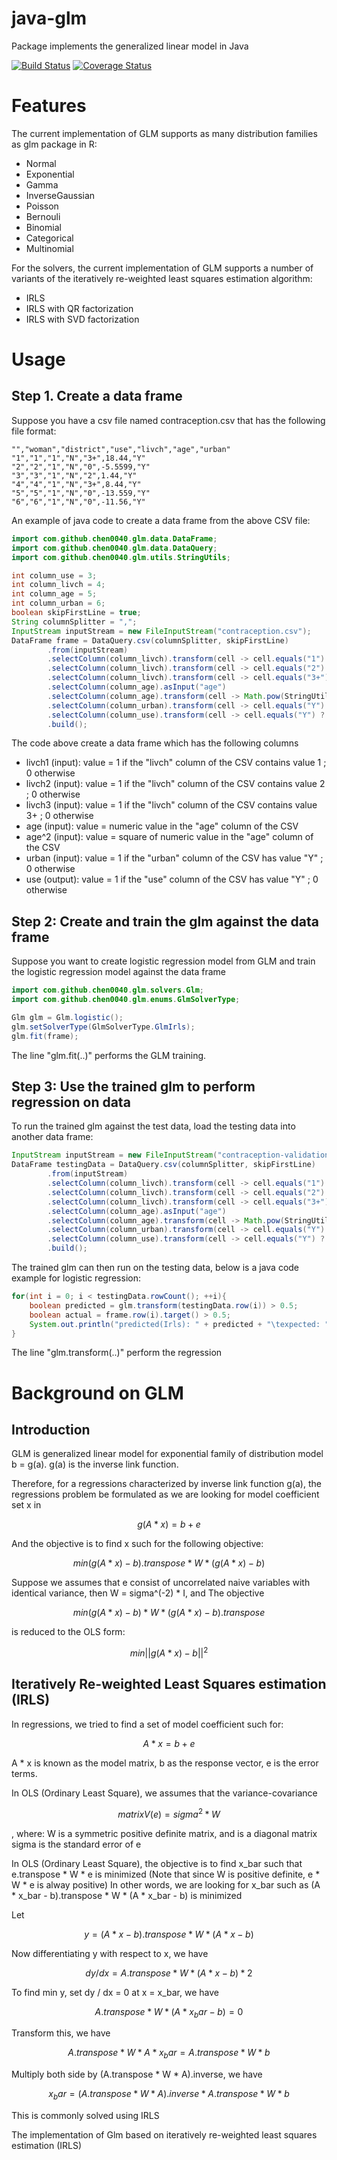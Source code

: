 # java-glm
Package implements the generalized linear model in Java

[![Build Status](https://travis-ci.org/chen0040/java-glm.svg?branch=master)](https://travis-ci.org/chen0040/java-glm) [![Coverage Status](https://coveralls.io/repos/github/chen0040/java-glm/badge.svg?branch=master)](https://coveralls.io/github/chen0040/java-glm?branch=master) 

# Features

The current implementation of GLM supports as many distribution families as glm package in R:

* Normal
* Exponential
* Gamma
* InverseGaussian
* Poisson
* Bernouli
* Binomial
* Categorical
* Multinomial

For the solvers, the current implementation of GLM supports a number of variants of the iteratively re-weighted least squares estimation algorithm:
 
* IRLS
* IRLS with QR factorization
* IRLS with SVD factorization

# Usage

## Step 1. Create a data frame

Suppose you have a csv file named contraception.csv that has the following file format:

```
"","woman","district","use","livch","age","urban"
"1","1","1","N","3+",18.44,"Y"
"2","2","1","N","0",-5.5599,"Y"
"3","3","1","N","2",1.44,"Y"
"4","4","1","N","3+",8.44,"Y"
"5","5","1","N","0",-13.559,"Y"
"6","6","1","N","0",-11.56,"Y"
```

An example of java code to create a data frame from the above CSV file:

```java
import com.github.chen0040.glm.data.DataFrame;
import com.github.chen0040.glm.data.DataQuery;
import com.github.chen0040.glm.utils.StringUtils;

int column_use = 3;
int column_livch = 4;
int column_age = 5;
int column_urban = 6;
boolean skipFirstLine = true;
String columnSplitter = ",";
InputStream inputStream = new FileInputStream("contraception.csv");
DataFrame frame = DataQuery.csv(columnSplitter, skipFirstLine)
        .from(inputStream)
        .selectColumn(column_livch).transform(cell -> cell.equals("1") ? 1.0 : 0.0).asInput("livch1")
        .selectColumn(column_livch).transform(cell -> cell.equals("2") ? 1.0 : 0.0).asInput("livch2")
        .selectColumn(column_livch).transform(cell -> cell.equals("3+") ? 1.0 : 0.0).asInput("livch3")
        .selectColumn(column_age).asInput("age")
        .selectColumn(column_age).transform(cell -> Math.pow(StringUtils.parseDouble(cell), 2)).asInput("age^2")
        .selectColumn(column_urban).transform(cell -> cell.equals("Y") ? 1.0 : 0.0).asInput("urban")
        .selectColumn(column_use).transform(cell -> cell.equals("Y") ? 1.0 : 0.0).asOutput("use")
        .build();
```

The code above create a data frame which has the following columns

* livch1 (input): value = 1 if the "livch" column of the CSV contains value 1 ; 0 otherwise
* livch2 (input): value = 1 if the "livch" column of the CSV contains value 2 ; 0 otherwise
* livch3 (input): value = 1 if the "livch" column of the CSV contains value 3+ ; 0 otherwise
* age (input): value = numeric value in the "age" column of the CSV
* age^2 (input): value = square of numeric value in the "age" column of the CSV
* urban (input): value = 1 if the "urban" column of the CSV has value "Y" ; 0 otherwise
* use (output): value = 1 if the "use" column of the CSV has value "Y" ; 0 otherwise

## Step 2: Create and train the glm against the data frame
 
Suppose you want to create logistic regression model from GLM and train the logistic regression model against the data frame 

```java
import com.github.chen0040.glm.solvers.Glm;
import com.github.chen0040.glm.enums.GlmSolverType;

Glm glm = Glm.logistic();
glm.setSolverType(GlmSolverType.GlmIrls);
glm.fit(frame);
```

The line "glm.fit(..)" performs the GLM training.

## Step 3: Use the trained glm to perform regression on data

To run the trained glm against the test data, load the testing data into another data frame:

```java
InputStream inputStream = new FileInputStream("contraception-validation.csv");
DataFrame testingData = DataQuery.csv(columnSplitter, skipFirstLine)
        .from(inputStream)
        .selectColumn(column_livch).transform(cell -> cell.equals("1") ? 1.0 : 0.0).asInput("livch1")
        .selectColumn(column_livch).transform(cell -> cell.equals("2") ? 1.0 : 0.0).asInput("livch2")
        .selectColumn(column_livch).transform(cell -> cell.equals("3+") ? 1.0 : 0.0).asInput("livch3")
        .selectColumn(column_age).asInput("age")
        .selectColumn(column_age).transform(cell -> Math.pow(StringUtils.parseDouble(cell), 2)).asInput("age^2")
        .selectColumn(column_urban).transform(cell -> cell.equals("Y") ? 1.0 : 0.0).asInput("urban")
        .selectColumn(column_use).transform(cell -> cell.equals("Y") ? 1.0 : 0.0).asOutput("use")
        .build();
```

The trained glm can then run on the testing data, below is a java code example for logistic regression:

```java
for(int i = 0; i < testingData.rowCount(); ++i){
    boolean predicted = glm.transform(testingData.row(i)) > 0.5;
    boolean actual = frame.row(i).target() > 0.5;
    System.out.println("predicted(Irls): " + predicted + "\texpected: " + actual);
}
```

The line "glm.transform(..)" perform the regression 


# Background on GLM 

## Introduction

GLM is generalized linear model for exponential family of distribution model b = g(a).
g(a) is the inverse link function.

Therefore, for a regressions characterized by inverse link function g(a), the regressions problem be formulated
as we are looking for model coefficient set x in

```math
g(A * x) = b + e
```

And the objective is to find x such for the following objective:

```math
min (g(A * x) - b).transpose * W * (g(A * x) - b)
```


Suppose we assumes that e consist of uncorrelated naive variables with identical variance, then W = sigma^(-2) * I,
and The objective 

```math
min (g(A * x) - b) * W * (g(A * x) - b).transpose
```
 
is reduced to the OLS form:

```math
min || g(A * x) - b ||^2
```


## Iteratively Re-weighted Least Squares estimation (IRLS)

In regressions, we tried to find a set of model coefficient such for:

```math
A * x = b + e
```


A * x is known as the model matrix, b as the response vector, e is the error terms.

In OLS (Ordinary Least Square), we assumes that the variance-covariance 

```math
matrix V(e) = sigma^2 * W
```

, where:
  W is a symmetric positive definite matrix, and is a diagonal matrix
  sigma is the standard error of e

In OLS (Ordinary Least Square), the objective is to find x_bar such that e.transpose * W * e is minimized (Note that since W is positive definite, e * W * e is alway positive)
In other words, we are looking for x_bar such as (A * x_bar - b).transpose * W * (A * x_bar - b) is minimized

Let 

```math
y = (A * x - b).transpose * W * (A * x - b)
```

Now differentiating y with respect to x, we have

```math
dy / dx = A.transpose * W * (A * x - b) * 2
```


To find min y, set dy / dx = 0 at x = x_bar, we have

```math
A.transpose * W * (A * x_bar - b) = 0
```

Transform this, we have

```math
A.transpose * W * A * x_bar = A.transpose * W * b
```


Multiply both side by (A.transpose * W * A).inverse, we have

```math
x_bar = (A.transpose * W * A).inverse * A.transpose * W * b
```

This is commonly solved using IRLS

The implementation of Glm based on iteratively re-weighted least squares estimation (IRLS)

